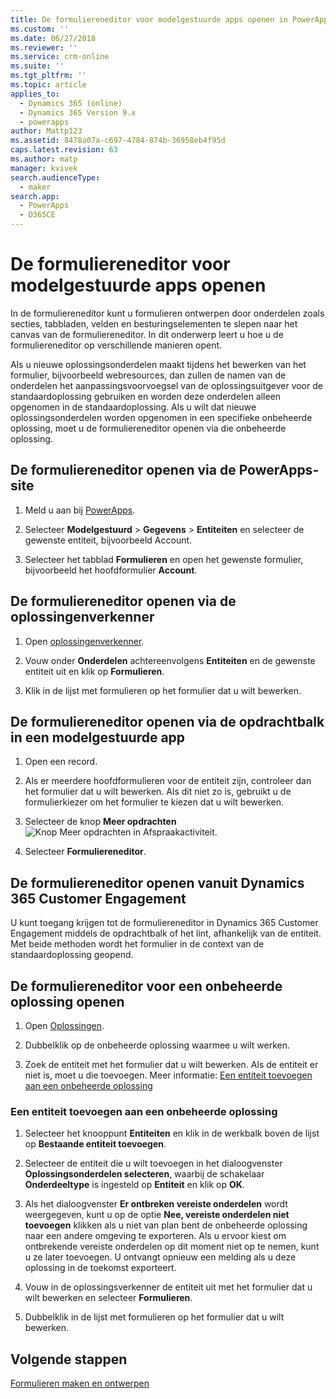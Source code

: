 ```yaml
---
title: De formuliereneditor voor modelgestuurde apps openen in PowerApps | MicrosoftDocs
ms.custom: ''
ms.date: 06/27/2018
ms.reviewer: ''
ms.service: crm-online
ms.suite: ''
ms.tgt_pltfrm: ''
ms.topic: article
applies_to:
  - Dynamics 365 (online)
  - Dynamics 365 Version 9.x
  - powerapps
author: Mattp123
ms.assetid: 8478a07a-c697-4784-874b-36958eb4f95d
caps.latest.revision: 63
ms.author: matp
manager: kvivek
search.audienceType:
  - maker
search.app:
  - PowerApps
  - D365CE
---
```


# <a name="open-the-model-driven-app-form-editor"></a>De formuliereneditor voor modelgestuurde apps openen 
In de formuliereneditor kunt u formulieren ontwerpen door onderdelen zoals secties, tabbladen, velden en besturingselementen te slepen naar het canvas van de formuliereneditor. In dit onderwerp leert u hoe u de formuliereneditor op verschillende manieren opent.
 
Als u nieuwe oplossingsonderdelen maakt tijdens het bewerken van het formulier, bijvoorbeeld webresources, dan zullen de namen van de onderdelen het aanpassingsvoorvoegsel van de oplossingsuitgever voor de standaardoplossing gebruiken en worden deze onderdelen alleen opgenomen in de standaardoplossing. Als u wilt dat nieuwe oplossingsonderdelen worden opgenomen in een specifieke onbeheerde oplossing, moet u de formuliereneditor openen via die onbeheerde oplossing.  

## <a name="access-the-form-editor-from-the-powerapps-site"></a>De formuliereneditor openen via de PowerApps-site

1. Meld u aan bij [PowerApps](https://web.powerapps.com/). 

2. Selecteer **Modelgestuurd** > **Gegevens** > **Entiteiten** en selecteer de gewenste entiteit, bijvoorbeeld Account. 

3. Selecteer het tabblad **Formulieren** en open het gewenste formulier, bijvoorbeeld het hoofdformulier **Account**.

## <a name="access-the-form-editor-from-solution-explorer"></a>De formuliereneditor openen via de oplossingenverkenner
  
1.  Open [oplossingenverkenner](advanced-navigation.md#solution-explorer).
  
2.  Vouw onder **Onderdelen** achtereenvolgens **Entiteiten** en de gewenste entiteit uit en klik op **Formulieren**.  
  
3.  Klik in de lijst met formulieren op het formulier dat u wilt bewerken.  
  

## <a name="access-the-form-editor-through-the-command-bar-within-a-model-driven-app"></a>De formuliereneditor openen via de opdrachtbalk in een modelgestuurde app 
  
1.  Open een record.  
  
2.  Als er meerdere hoofdformulieren voor de entiteit zijn, controleer dan het formulier dat u wilt bewerken. Als dit niet zo is, gebruikt u de formulierkiezer om het formulier te kiezen dat u wilt bewerken.  
  
3.  Selecteer de knop **Meer opdrachten** ![Knop Meer opdrachten in Afspraakactiviteit](media/more-commands.gif "Knop Meer opdrachten in Afspraakactiviteit").  
  
4.  Selecteer **Formuliereneditor**.  

## <a name="access-the-form-editor-from-within-dynamics-365-customer-engagement"></a>De formuliereneditor openen vanuit Dynamics 365 Customer Engagement
  
 U kunt toegang krijgen tot de formuliereneditor in Dynamics 365 Customer Engagement middels de opdrachtbalk of het lint, afhankelijk van de entiteit. Met beide methoden wordt het formulier in de context van de standaardoplossing geopend. 

## <a name="access-the-form-editor-for-an-unmanaged-solution"></a>De formuliereneditor voor een onbeheerde oplossing openen  
  
1.  Open [Oplossingen](advanced-navigation.md#solutions).  
  
2.  Dubbelklik op de onbeheerde oplossing waarmee u wilt werken.  
  
3.  Zoek de entiteit met het formulier dat u wilt bewerken. Als de entiteit er niet is, moet u die toevoegen. Meer informatie: [Een entiteit toevoegen aan een onbeheerde oplossing](#add-an-entity-to-an-unmanaged-solution) 
  
### <a name="add-an-entity-to-an-unmanaged-solution"></a>Een entiteit toevoegen aan een onbeheerde oplossing  
  
1.  Selecteer het knooppunt **Entiteiten** en klik in de werkbalk boven de lijst op **Bestaande entiteit toevoegen**.  
  
2.  Selecteer de entiteit die u wilt toevoegen in het dialoogvenster **Oplossingsonderdelen selecteren**, waarbij de schakelaar **Onderdeeltype** is ingesteld op **Entiteit** en klik op **OK**.  
  
3.  Als het dialoogvenster **Er ontbreken vereiste onderdelen** wordt weergegeven, kunt u op de optie **Nee, vereiste onderdelen niet toevoegen** klikken als u niet van plan bent de onbeheerde oplossing naar een andere omgeving te exporteren. Als u ervoor kiest om ontbrekende vereiste onderdelen op dit moment niet op te nemen, kunt u ze later toevoegen. U ontvangt opnieuw een melding als u deze oplossing in de toekomst exporteert.  
  
5.  Vouw in de oplossingsverkenner de entiteit uit met het formulier dat u wilt bewerken en selecteer **Formulieren**.  
  
6.  Dubbelklik in de lijst met formulieren op het formulier dat u wilt bewerken.  

## <a name="next-steps"></a>Volgende stappen

[Formulieren maken en ontwerpen](create-design-forms.md)
